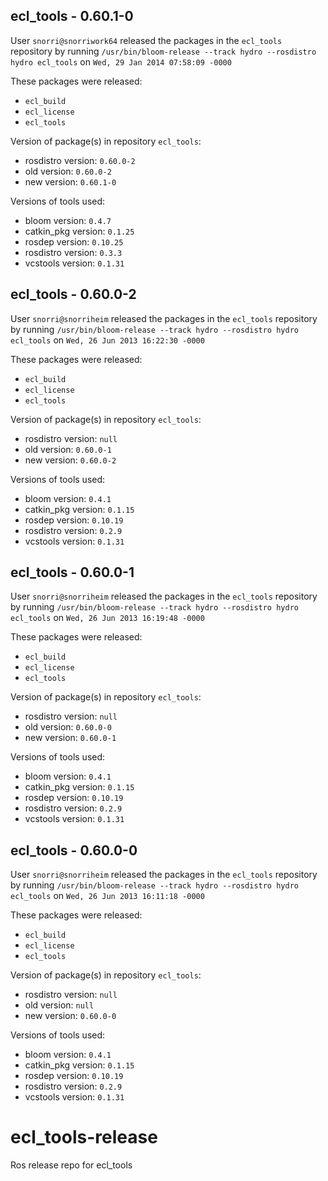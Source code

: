 ## ecl_tools - 0.60.1-0

User `snorri@snorriwork64` released the packages in the `ecl_tools` repository by running `/usr/bin/bloom-release --track hydro --rosdistro hydro ecl_tools` on `Wed, 29 Jan 2014 07:58:09 -0000`

These packages were released:
- `ecl_build`
- `ecl_license`
- `ecl_tools`

Version of package(s) in repository `ecl_tools`:
- rosdistro version: `0.60.0-2`
- old version: `0.60.0-2`
- new version: `0.60.1-0`

Versions of tools used:
- bloom version: `0.4.7`
- catkin_pkg version: `0.1.25`
- rosdep version: `0.10.25`
- rosdistro version: `0.3.3`
- vcstools version: `0.1.31`


## ecl_tools - 0.60.0-2

User `snorri@snorriheim` released the packages in the `ecl_tools` repository by running `/usr/bin/bloom-release --track hydro --rosdistro hydro ecl_tools` on `Wed, 26 Jun 2013 16:22:30 -0000`

These packages were released:
- `ecl_build`
- `ecl_license`
- `ecl_tools`

Version of package(s) in repository `ecl_tools`:
- rosdistro version: `null`
- old version: `0.60.0-1`
- new version: `0.60.0-2`

Versions of tools used:
- bloom version: `0.4.1`
- catkin_pkg version: `0.1.15`
- rosdep version: `0.10.19`
- rosdistro version: `0.2.9`
- vcstools version: `0.1.31`


## ecl_tools - 0.60.0-1

User `snorri@snorriheim` released the packages in the `ecl_tools` repository by running `/usr/bin/bloom-release --track hydro --rosdistro hydro ecl_tools` on `Wed, 26 Jun 2013 16:19:48 -0000`

These packages were released:
- `ecl_build`
- `ecl_license`
- `ecl_tools`

Version of package(s) in repository `ecl_tools`:
- rosdistro version: `null`
- old version: `0.60.0-0`
- new version: `0.60.0-1`

Versions of tools used:
- bloom version: `0.4.1`
- catkin_pkg version: `0.1.15`
- rosdep version: `0.10.19`
- rosdistro version: `0.2.9`
- vcstools version: `0.1.31`


## ecl_tools - 0.60.0-0

User `snorri@snorriheim` released the packages in the `ecl_tools` repository by running `/usr/bin/bloom-release --track hydro --rosdistro hydro ecl_tools` on `Wed, 26 Jun 2013 16:11:18 -0000`

These packages were released:
- `ecl_build`
- `ecl_license`
- `ecl_tools`

Version of package(s) in repository `ecl_tools`:
- rosdistro version: `null`
- old version: `null`
- new version: `0.60.0-0`

Versions of tools used:
- bloom version: `0.4.1`
- catkin_pkg version: `0.1.15`
- rosdep version: `0.10.19`
- rosdistro version: `0.2.9`
- vcstools version: `0.1.31`


ecl_tools-release
=================

Ros release repo for ecl_tools